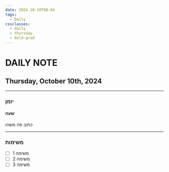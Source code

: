 ```yaml
---
date: 2024-10-10T08:04
tags:
  - Daily
cssclasses:
  - daily
  - thursday
  - bold-grad
---
```

# DAILY NOTE
## Thursday, October 10th, 2024
***
### יומן
#### שעה
כתוב פה משהו
***
### משימות
- [ ] משימה 1
- [ ] משימה 2
- [ ] משימה 3